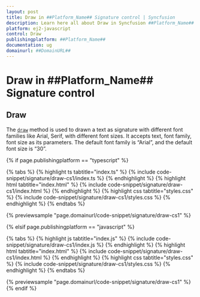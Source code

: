 ```yaml
---
layout: post
title: Draw in ##Platform_Name## Signature control | Syncfusion
description: Learn here all about Draw in Syncfusion ##Platform_Name## Signature control of Syncfusion Essential JS 2 and more.
platform: ej2-javascript
control: Draw 
publishingplatform: ##Platform_Name##
documentation: ug
domainurl: ##DomainURL##
---
```


# Draw in ##Platform_Name## Signature control

## Draw

The [`draw`](https://ej2.syncfusion.com/documentation/api/signature/#draw) method is used to drawn a text as signature with different font families like Arial, Serif, with different font sizes. It accepts text, font family, font size as its parameters. The default font family is “Arial”, and the default font size is “30”.

{% if page.publishingplatform == "typescript" %}

 {% tabs %}
{% highlight ts tabtitle="index.ts" %}
{% include code-snippet/signature/draw-cs1/index.ts %}
{% endhighlight %}
{% highlight html tabtitle="index.html" %}
{% include code-snippet/signature/draw-cs1/index.html %}
{% endhighlight %}
{% highlight css tabtitle="styles.css" %}
{% include code-snippet/signature/draw-cs1/styles.css %}
{% endhighlight %}
{% endtabs %}
        
{% previewsample "page.domainurl/code-snippet/signature/draw-cs1" %}

{% elsif page.publishingplatform == "javascript" %}

{% tabs %}
{% highlight js tabtitle="index.js" %}
{% include code-snippet/signature/draw-cs1/index.js %}
{% endhighlight %}
{% highlight html tabtitle="index.html" %}
{% include code-snippet/signature/draw-cs1/index.html %}
{% endhighlight %}
{% highlight css tabtitle="styles.css" %}
{% include code-snippet/signature/draw-cs1/styles.css %}
{% endhighlight %}
{% endtabs %}

{% previewsample "page.domainurl/code-snippet/signature/draw-cs1" %}
{% endif %}
